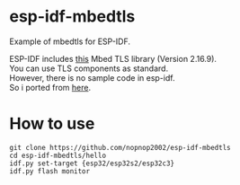# esp-idf-mbedtls
Example of mbedtls for ESP-IDF.

ESP-IDF includes [this](https://tls.mbed.org/) Mbed TLS library (Version 2.16.9).   
You can use TLS components as standard.   
However, there is no sample code in esp-idf.   
So i ported from [here](https://github.com/ARMmbed/mbedtls/tree/development/programs/hash).

# How to use
```
git clone https://github.com/nopnop2002/esp-idf-mbedtls
cd esp-idf-mbedtls/hello
idf.py set-target {esp32/esp32s2/esp32c3}
idf.py flash monitor
```
